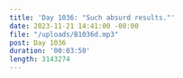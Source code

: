 ```yaml
---
title: 'Day 1036: "Such absurd results."'
date: 2023-11-21 14:41:00 -08:00
file: "/uploads/B1036d.mp3"
post: Day 1036
duration: '00:03:50'
length: 3143274
---
```


